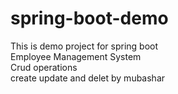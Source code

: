 # spring-boot-demo
This is demo project for spring boot
<br>
Employee Management System<br>
Crud operations<br>
create update and delet
by mubashar
